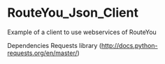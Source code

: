 # RouteYou_Json_Client
Example of a client to use webservices of RouteYou

Dependencies
Requests library (http://docs.python-requests.org/en/master/)
